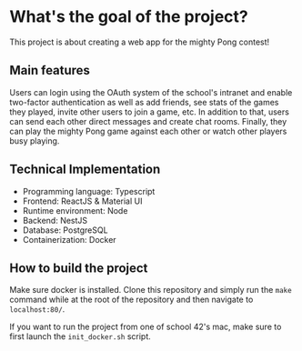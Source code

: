 # What's the goal of the project?
This project is about creating a web app for the mighty Pong contest!

## Main features
Users can login using the OAuth system of the school's intranet and enable two-factor authentication as well as add friends, see stats of the games they played, invite other users to join a game, etc.
In addition to that, users can send each other direct messages and create chat rooms.
Finally, they can play the mighty Pong game against each other or watch other players busy playing.

## Technical Implementation
- Programming language: Typescript
- Frontend: ReactJS & Material UI
- Runtime environment: Node
- Backend: NestJS
- Database: PostgreSQL
- Containerization: Docker

## How to build the project
Make sure docker is installed.
Clone this repository and simply run the `make` command while at the root of the repository and then navigate to `localhost:80/`.

If you want to run the project from one of school 42's mac, make sure to first launch the `init_docker.sh` script.